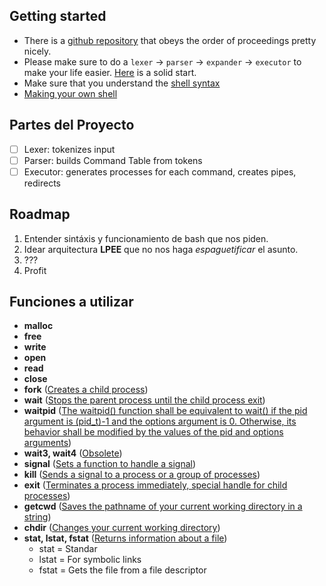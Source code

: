 ## Getting started
- There is a [github repository](https://github.com/Swoorup/mysh) that obeys the order of proceedings pretty nicely. 
- Please make sure to do a `lexer` -> `parser` -> `expander` -> `executor` to make your life easier. [Here](https://www.cs.purdue.edu/homes/grr/SystemsProgrammingBook/Book/Chapter5-WritingYourOwnShell.pdf) is a solid start.
- Make sure that you understand the [shell syntax](https://pubs.opengroup.org/onlinepubs/009695399/utilities/xcu_chap02.html)
- [Making your own shell](https://www.geeksforgeeks.org/making-linux-shell-c/)
## Partes del Proyecto
- [ ] Lexer: tokenizes input
- [ ] Parser: builds Command Table from tokens
- [ ] Executor: generates processes for each command, creates pipes, redirects
## Roadmap
1. Entender sintáxis y funcionamiento de bash que nos piden.
2. Idear arquitectura **LPEE** que no nos haga _espaguetificar_ el asunto.
3. ???
4. Profit
## Funciones a utilizar
- **malloc**
- **free**
- **write**
- **open**
- **read**
- **close**
- **fork** ([Creates a child process](https://www.geeksforgeeks.org/fork-system-call))
- **wait** ([Stops the parent process until the child process exit](https://www.geeksforgeeks.org/wait-system-call-c/))
- **waitpid** ([The waitpid() function shall be equivalent to wait() if the pid argument is (pid_t)-1 and the options argument is 0. Otherwise, its behavior shall be modified by the values of the pid and options arguments](https://linux.die.net/man/3/waitpid))
- **wait3, wait4** ([Obsolete](https://linux.die.net/man/2/wait3))
- **signal** ([Sets a function to handle a signal](https://www.tutorialspoint.com/c_standard_library/c_function_signal.htm))
- **kill** ([Sends a signal to a process or a group of processes](https://linux.die.net/man/3/kill))
- **exit** ([Terminates a process immediately, special handle for child processes](https://www.tutorialspoint.com/c_standard_library/c_function_exit.htm))
- **getcwd** ([Saves the pathname of your current working directory in a string](https://pubs.opengroup.org/onlinepubs/009695399/functions/getcwd.html))
- **chdir** ([Changes your current working directory](https://www.geeksforgeeks.org/chdir-in-c-language-with-examples/))
- **stat, lstat, fstat** ([Returns information about a file](https://man7.org/linux/man-pages/man2/stat.2.html))
  - stat = Standar
  - lstat = For symbolic links
  - fstat = Gets the file from a file descriptor
